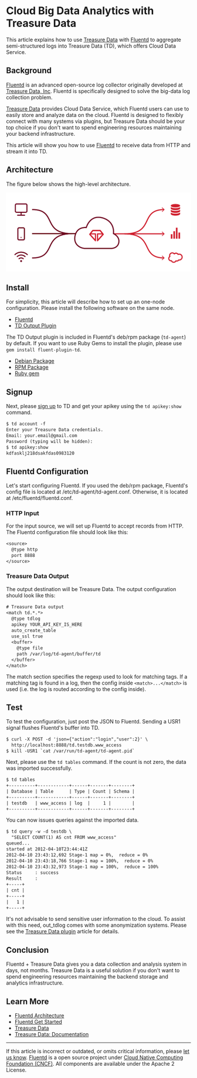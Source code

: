 # Cloud Big Data Analytics with Treasure Data

This article explains how to use [Treasure Data](www.fluentd.org/treasuredata) with [Fluentd](http://fluentd.org/)
to aggregate semi-structured logs into Treasure Data (TD), which offers
Cloud Data Service.


## Background

[Fluentd](http://fluentd.org/) is an advanced open-source log collector originally developed at [Treasure Data, Inc](www.fluentd.org/treasuredata). Fluentd is specifically designed to solve the big-data log collection problem.

[Treasure Data](http://www.fluentd.org/treasuredata) provides Cloud Data Service, which Fluentd users can use to easily store and analyze data on the cloud. Fluentd is designed to flexibly connect with many systems via plugins, but Treasure Data should be your top choice if you don't want to spend engineering resources maintaining your backend infrastructure.

This article will show you how to use [Fluentd](http://fluentd.org/) to
receive data from HTTP and stream it into TD.


## Architecture

The figure below shows the high-level architecture.

![](/images/treasuredata_architecture.png)


## Install

For simplicity, this article will describe how to set up an one-node
configuration. Please install the following software on the same node.

-   [Fluentd](http://fluentd.org/)
-   [TD Output Plugin](https://github.com/treasure-data/fluent-plugin-td)

The TD Output plugin is included in Fluentd's deb/rpm package
(`td-agent`) by default. If you want to use Ruby Gems to install the
plugin, please use `gem install fluent-plugin-td`.

-   [Debian Package](/articles/install-by-deb.md)
-   [RPM Package](/articles/install-by-rpm.md)
-   [Ruby gem](/articles/install-by-gem.md)


## Signup

Next, please [sign up](https://console.treasure-data.com/users/sign_up)
to TD and get your apikey using the `td apikey:show` command.

``` {.CodeRay}
$ td account -f
Enter your Treasure Data credentials.
Email: your.email@gmail.com
Password (typing will be hidden):
$ td apikey:show
kdfasklj218dsakfdas0983120
```


## Fluentd Configuration

Let's start configuring Fluentd. If you used the deb/rpm package,
Fluentd's config file is located at /etc/td-agent/td-agent.conf.
Otherwise, it is located at /etc/fluentd/fluentd.conf.


### HTTP Input

For the input source, we will set up Fluentd to accept records from
HTTP. The Fluentd configuration file should look like this:

``` {.CodeRay}
<source>
  @type http
  port 8888
</source>
```


### Treasure Data Output

The output destination will be Treasure Data. The output configuration
should look like this:

``` {.CodeRay}
# Treasure Data output
<match td.*.*>
  @type tdlog
  apikey YOUR_API_KEY_IS_HERE
  auto_create_table
  use_ssl true
  <buffer>
    @type file
    path /var/log/td-agent/buffer/td
  </buffer>
</match>
```

The match section specifies the regexp used to look for matching tags.
If a matching tag is found in a log, then the config inside
`<match>...</match>` is used (i.e. the log is routed according to the
config inside).


## Test

To test the configuration, just post the JSON to Fluentd. Sending a USR1
signal flushes Fluentd's buffer into TD.

``` {.CodeRay}
$ curl -X POST -d 'json={"action":"login","user":2}' \
  http://localhost:8888/td.testdb.www_access
$ kill -USR1 `cat /var/run/td-agent/td-agent.pid`
```

Next, please use the `td tables` command. If the count is not zero, the
data was imported successfully.

``` {.CodeRay}
$ td tables
+----------+------------+------+-------+--------+
| Database | Table      | Type | Count | Schema |
+----------+------------+------+-------+--------+
| testdb   | www_access | log  |     1 |        |
+----------+------------+------+-------+--------+
```

You can now issues queries against the imported data.

``` {.CodeRay}
$ td query -w -d testdb \
  "SELECT COUNT(1) AS cnt FROM www_access"
queued...
started at 2012-04-10T23:44:41Z
2012-04-10 23:43:12,692 Stage-1 map = 0%,  reduce = 0%
2012-04-10 23:43:18,766 Stage-1 map = 100%,  reduce = 0%
2012-04-10 23:43:32,973 Stage-1 map = 100%,  reduce = 100%
Status     : success
Result     :
+-----+
| cnt |
+-----+
|   1 |
+-----+
```

It\'s not advisable to send sensitive user information to the cloud. To
assist with this need, out\_tdlog comes with some anonymization systems.
Please see the [Treasure Data plugin](http://github.com/treasure-data/fluent-plugin-td/) article for
details.


## Conclusion

Fluentd + Treasure Data gives you a data collection and analysis system
in days, not months. Treasure Data is a useful solution if you don't
want to spend engineering resources maintaining the backend storage and
analytics infrastructure.


## Learn More

-   [Fluentd Architecture](//www.fluentd.org/architecture)
-   [Fluentd Get Started](/articles/quickstart.md)
-   [Treasure Data](http://www.fluentd.org/treasuredata)
-   [Treasure Data: Documentation](http://docs.treasuredata.com/)


------------------------------------------------------------------------

If this article is incorrect or outdated, or omits critical information, please [let us know](https://github.com/fluent/fluentd-docs/issues?state=open).
[Fluentd](http://www.fluentd.org/) is a open source project under [Cloud Native Computing Foundation (CNCF)](https://cncf.io/). All components are available under the Apache 2 License.
